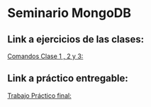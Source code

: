 # Seminario MongoDB
## Link a ejercicios de las clases:
[Comandos Clase 1 , 2 y 3:](ActividadesDeClase.md)
## Link a práctico entregable:
[Trabajo Práctico final:](https://github.com/IgnacioFondovila/SeminarioMongoDB/tree/main/Trabajo%20Entregable/mongo-test)
